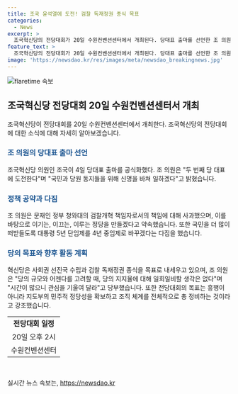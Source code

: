 ```yaml
---
title: 조국 윤석열에 도전! 검찰 독재정권 종식 목표
categories:
  - News
excerpt: >
  조국혁신당의 전당대회가 20일 수원컨벤션센터에서 개최된다. 당대표 출마를 선언한 조 의원은 검찰개혁 실패에 대한 사과와 당의 약속을 전했다. 혁신당은 국회의 업무를 이끌어 나갈 것임을 강조하며, 대통령 5년 단임제를 4년 중임제로 변경하겠다는 다짐도 밝혔다. 당의 목표로는 사회권 선진국 수립과 검찰 독재정권 종식이 제시되었지만, 당의 규모에 비해 시간이 필요하다는 점을 강조하기도 했다.
feature_text: >
  조국혁신당의 전당대회가 20일 수원컨벤션센터에서 개최된다. 당대표 출마를 선언한 조 의원은 검찰개혁 실패에 대한 사과와 당의 약속을 전했다. 혁신당은 국회의 업무를 이끌어 나갈 것임을 강조하며, 대통령 5년 단임제를 4년 중임제로 변경하겠다는 다짐도 밝혔다. 당의 목표로는 사회권 선진국 수립과 검찰 독재정권 종식이 제시되었지만, 당의 규모에 비해 시간이 필요하다는 점을 강조하기도 했다.
image: 'https://newsdao.kr/res/images/meta/newsdao_breakingnews.jpg'
---
```


<p><img src="https://newsdao.kr/res/images/meta/newsdao_breakingnews.jpg" alt="flaretime 속보" /></p>

<h2 data-ke-size="size26">조국혁신당 전당대회 20일 수원컨벤션센터서 개최</h2>

<p data-ke-size="size16">조국혁신당이 전당대회를 20일 수원컨벤션센터에서 개최한다. 조국혁신당의 전당대회에 대한 소식에 대해 자세히 알아보겠습니다.</p>

<h3><b><span style="color: #1a5490;">조 의원의 당대표 출마 선언</span></b></h3>

<p data-ke-size="size16">조국혁신당 의원인 조국이 4일 당대표 출마를 공식화했다. 조 의원은 "두 번째 당 대표에 도전한다"며 "국민과 당원 동지들을 위해 신명을 바쳐 일하겠다"고 밝혔습니다.</p>

<h3><b><span style="color: #1a5490;">정책 공약과 다짐</span></b></h3>

<p data-ke-size="size16">조 의원은 문재인 정부 청와대의 검찰개혁 책임자로서의 책임에 대해 사과했으며, 이를 바탕으로 이기는, 이끄는, 이루는 정당을 만들겠다고 약속했습니다. 또한 국민을 더 많이 떠받들도록 대통령 5년 단임제를 4년 중임제로 바꾸겠다는 다짐을 했습니다.</p>

<h3><b><span style="color: #1a5490;">당의 목표와 향후 활동 계획</span></b></h3>

<p data-ke-size="size16">혁신당은 사회권 선진국 수립과 검찰 독재정권 종식을 목표로 내세우고 있으며, 조 의원은 "당의 규모와 어젠다를 고려할 때, 당의 지지율에 대해 일희일비할 생각은 없다"며 "시간이 많으니 관심을 기울여 달라"고 당부했습니다. 또한 전당대회의 목표는 흥행이 아니라 지도부의 민주적 정당성을 확보하고 조직 체계를 전체적으로 총 정비하는 것이라고 강조했습니다.</p>

<table>
  <tr>
    <td style="text-align: center; height: 17px;"><b>전당대회 일정</b></td>
  </tr>
  <tr>
    <td style="text-align: center; height: 17px;">20일 오후 2시</td>
  </tr>
  <tr>
    <td style="text-align: center; height: 17px;">수원컨벤션센터</td>
  </tr>
</table>

<p data-ke-size="size16">&nbsp;</p>
실시간 뉴스 속보는, <a href="https://newsdao.kr" rel="dofollow">https://newsdao.kr</a>



